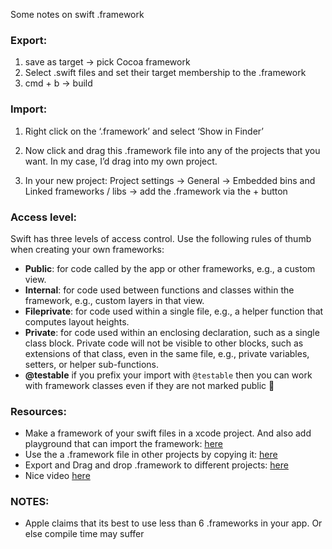 Some notes on swift .framework <!--more--> 

### Export:
1. save as target -> pick Cocoa framework 
2. Select .swift files and set their target membership to the .framework
3. cmd + b -> build

### Import:

1. Right click on the ‘.framework’ and select ‘Show in Finder’
 
2. Now click and drag this .framework file into any of the projects that you want. In my case, I’d drag into my own project.

3. In your new project: Project settings -> General -> Embedded bins and Linked frameworks / libs -> add the  .framework via the + button

### Access level:

Swift has three levels of access control. Use the following rules of thumb when creating your own frameworks:
- **Public**: for code called by the app or other frameworks, e.g., a custom view.
- **Internal**: for code used between functions and classes within the framework, e.g., custom layers in that view.
- **Fileprivate**: for code used within a single file, e.g., a helper function that computes layout heights.
- **Private**: for code used within an enclosing declaration, such as a single class block. Private code will not be visible to other blocks, such as extensions of that class, even in the same file, e.g., private variables, setters, or helper sub-functions.
- **@testable** if you prefix your import with ``@testable`` then you can work with framework classes even if they are not marked public 🔑


### Resources:
- Make a framework of your swift files in a xcode project. And also add playground that can import the framework: [here](https://medium.com/@LogMaestro/adding-playgrounds-to-your-xcode-project-79d5ea0c7087#.q27u3w639) 
- Use the a .framework file in other projects by copying it: [here](https://www.youtube.com/watch?v=vChxJ_Nk6kI) 
- Export and Drag and drop .framework to different projects: [here](http://stackoverflow.com/a/40991398/5389500) 
- Nice video [here](https://realm.io/news/tryswift-jeff-hui-creating-a-swift-library/) 

### NOTES:

- Apple claims that its best to use less than 6 .frameworks in your app. Or else compile time may suffer
